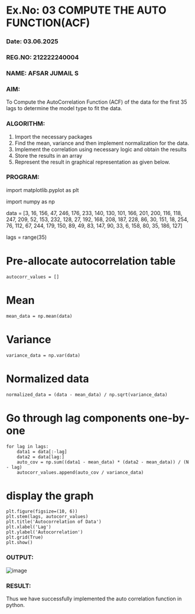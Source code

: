 # Ex.No: 03   COMPUTE THE AUTO FUNCTION(ACF)
### Date: 03.06.2025
### REG.NO: 212222240004
### NAME: AFSAR JUMAIL S

### AIM:
To Compute the AutoCorrelation Function (ACF) of the data for the first 35 lags to determine the model
type to fit the data.
### ALGORITHM:
1. Import the necessary packages
2. Find the mean, variance and then implement normalization for the data.
3. Implement the correlation using necessary logic and obtain the results
4. Store the results in an array
5. Represent the result in graphical representation as given below.
### PROGRAM:
import matplotlib.pyplot as plt

import numpy as np

data = [3, 16, 156, 47, 246, 176, 233, 140, 130,
101, 166, 201, 200, 116, 118, 247,
209, 52, 153, 232, 128, 27, 192, 168, 208,
187, 228, 86, 30, 151, 18, 254,
76, 112, 67, 244, 179, 150, 89, 49, 83, 147, 90,
33, 6, 158, 80, 35, 186, 127]

lags = range(35)


# Pre-allocate autocorrelation table
```
autocorr_values = []
```
# Mean
```
mean_data = np.mean(data)
```
# Variance
```
variance_data = np.var(data)
```
# Normalized data
```
normalized_data = (data - mean_data) / np.sqrt(variance_data)
```
# Go through lag components one-by-one
```
for lag in lags:
    data1 = data[:-lag]  
    data2 = data[lag:]   
    auto_cov = np.sum((data1 - mean_data) * (data2 - mean_data)) / (N - lag)
    autocorr_values.append(auto_cov / variance_data)
```
# display the graph
```
plt.figure(figsize=(10, 6))
plt.stem(lags, autocorr_values) 
plt.title('Autocorrelation of Data')
plt.xlabel('Lag')
plt.ylabel('Autocorrelation')
plt.grid(True)
plt.show()
```


### OUTPUT:
![image](https://github.com/user-attachments/assets/a30b9e4d-a7cb-4d39-9205-1c6c47556d4a)
### RESULT:
Thus we have successfully implemented the auto correlation function in python.
